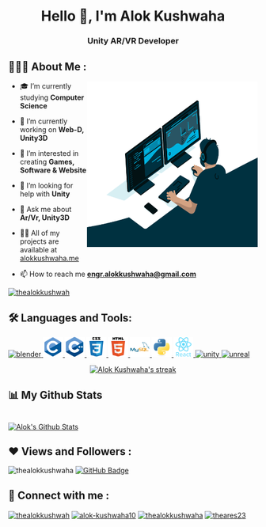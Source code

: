 
<h1 align="center">Hello 👋, I'm Alok Kushwaha</h1>
<h3 align="center">Unity AR/VR Developer</h3>

## 👨🏻‍💻 About Me :
<img align="right" alt="coding"  height="335" width="345" src="https://github.com/TheAlokkushwaha/TheAlokkushwaha/blob/main/coding.gif"> 

- 🎓 I’m currently studying **Computer Science**

- 🔭 I’m currently working on **Web-D, Unity3D**

- 👀 I’m interested in creating **Games, Software & Website**

- 🤝 I’m looking for help with **Unity**

- 💬 Ask me about **Ar/Vr, Unity3D**

- 👨‍💻 All of my projects are available at [alokkushwaha.me](alokkushwaha.me)

- 📫 How to reach me **engr.alokkushwaha@gmail.com**

<p align="left"> <a href="https://twitter.com/thealokkushwah" target="blank"><img src="https://img.shields.io/twitter/follow/thealokkushwah?logo=twitter&style=for-the-badge" alt="thealokkushwah" /></a> </p>

## 🛠 Languages and Tools:
<p align="left"> <a href="https://www.blender.org/" target="_blank" rel="noreferrer"> <img src="https://download.blender.org/branding/community/blender_community_badge_white.svg" alt="blender" width="40" height="40"/> </a> <a href="https://www.cprogramming.com/" target="_blank" rel="noreferrer"> <img src="https://raw.githubusercontent.com/devicons/devicon/master/icons/c/c-original.svg" alt="c" width="40" height="40"/> </a> <a href="https://www.w3schools.com/cpp/" target="_blank" rel="noreferrer"> <img src="https://raw.githubusercontent.com/devicons/devicon/master/icons/cplusplus/cplusplus-original.svg" alt="cplusplus" width="40" height="40"/> </a> <a href="https://www.w3schools.com/css/" target="_blank" rel="noreferrer"> <img src="https://raw.githubusercontent.com/devicons/devicon/master/icons/css3/css3-original-wordmark.svg" alt="css3" width="40" height="40"/> </a> <a href="https://www.w3.org/html/" target="_blank" rel="noreferrer"> <img src="https://raw.githubusercontent.com/devicons/devicon/master/icons/html5/html5-original-wordmark.svg" alt="html5" width="40" height="40"/> </a> <a href="https://www.mysql.com/" target="_blank" rel="noreferrer"> <img src="https://raw.githubusercontent.com/devicons/devicon/master/icons/mysql/mysql-original-wordmark.svg" alt="mysql" width="40" height="40"/> </a> <a href="https://www.python.org" target="_blank" rel="noreferrer"> <img src="https://raw.githubusercontent.com/devicons/devicon/master/icons/python/python-original.svg" alt="python" width="40" height="40"/> </a> <a href="https://reactjs.org/" target="_blank" rel="noreferrer"> <img src="https://raw.githubusercontent.com/devicons/devicon/master/icons/react/react-original-wordmark.svg" alt="react" width="40" height="40"/> </a> <a href="https://unity.com/" target="_blank" rel="noreferrer"> <img src="https://www.vectorlogo.zone/logos/unity3d/unity3d-icon.svg" alt="unity" width="40" height="40"/> </a> <a href="https://unrealengine.com/" target="_blank" rel="noreferrer"> <img src="https://raw.githubusercontent.com/kenangundogan/fontisto/036b7eca71aab1bef8e6a0518f7329f13ed62f6b/icons/svg/brand/unreal-engine.svg" alt="unreal" width="40" height="40"/> </a> </p>

<p align="center">
    <a href="https://github.com/thealokkushwaha/github-readme-streak-stats">
        <img title="🔥 Get streak stats for your profile at git.io/streak-stats" alt="Alok Kushwaha's streak" src="https://github-readme-streak-stats.herokuapp.com/?user=thealokkushwaha&theme=black-ice&hide_border=true&stroke=0000&background=060A0CD0"/>
    </a>
</p>

## 📊 My Github Stats

<br/>
<a href="https://github.com/thealokkushwaha/github-readme-stats"><img alt="Alok's Github Stats" src="https://github-readme-stats.vercel.app/api?username=thealokkushwaha&show_icons=true&count_private=true&theme=react&hide_border=true&bg_color=0D1117" /></a>
<br/>

## ❤ Views and Followers :
<a align="left"> <img src="https://komarev.com/ghpvc/?username=thealokkushwaha&label=Profile%20views&color=0e75b6&style=flat" alt="thealokkushwaha" /> </a>
<a href="https://github.com/thealokkushwaha?tab=followers"><img src="https://img.shields.io/github/followers/thealokkushwaha?label=Followers&style=social" alt="GitHub Badge"></a>

## 🤝 Connect with me :
<p align="left">
<a href="https://twitter.com/thealokkushwah" target="blank"><img align="center" src="https://raw.githubusercontent.com/rahuldkjain/github-profile-readme-generator/master/src/images/icons/Social/twitter.svg" alt="thealokkushwah" height="30" width="40" /></a>
<a href="https://linkedin.com/in/alok-kushwaha10" target="blank"><img align="center" src="https://raw.githubusercontent.com/rahuldkjain/github-profile-readme-generator/master/src/images/icons/Social/linked-in-alt.svg" alt="alok-kushwaha10" height="30" width="40" /></a>
<a href="https://instagram.com/thealokkushwaha" target="blank"><img align="center" src="https://raw.githubusercontent.com/rahuldkjain/github-profile-readme-generator/master/src/images/icons/Social/instagram.svg" alt="thealokkushwaha" height="30" width="40" /></a>
<a href="https://www.youtube.com/c/theares23" target="blank"><img align="center" src="https://raw.githubusercontent.com/rahuldkjain/github-profile-readme-generator/master/src/images/icons/Social/youtube.svg" alt="theares23" height="30" width="40" /></a>
</p>


